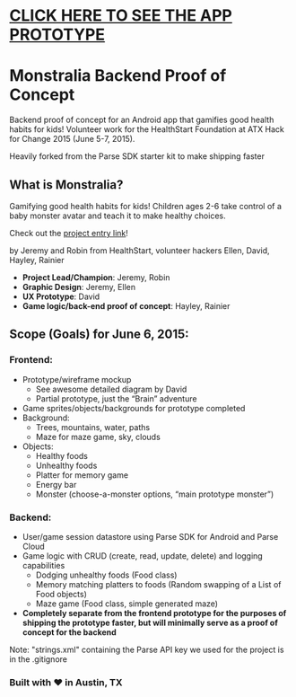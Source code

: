 # [CLICK HERE TO SEE THE APP PROTOTYPE](http://marvelapp.com/6badjg)

# Monstralia Backend Proof of Concept
Backend proof of concept for an Android app that gamifies good health habits for kids! Volunteer work for the HealthStart Foundation at ATX Hack for Change 2015 (June 5-7, 2015).

Heavily forked from the Parse SDK starter kit to make shipping faster

## What is Monstralia?
Gamifying good health habits for kids! Children ages 2-6 take control of a baby monster avatar and teach it to make healthy choices.

Check out the [project entry link](https://austin.brightidea.com/ATXHack4Change2015/D185)!

by Jeremy and Robin from HealthStart, volunteer hackers Ellen, David, Hayley, Rainier
* **Project Lead/Champion**: Jeremy, Robin
* **Graphic Design**: Jeremy, Ellen
* **UX Prototype**: David
* **Game logic/back-end proof of concept**: Hayley, Rainier

## Scope (Goals) for June 6, 2015:

### Frontend:

* Prototype/wireframe mockup
  * See awesome detailed diagram by David
  * Partial prototype, just the “Brain” adventure
* Game sprites/objects/backgrounds for prototype completed
* Background:
  * Trees, mountains, water, paths
  * Maze for maze game, sky, clouds
* Objects:
  * Healthy foods
  * Unhealthy foods
  * Platter for memory game
  * Energy bar
  * Monster (choose-a-monster options, “main prototype monster”)

### Backend:

* User/game session datastore using Parse SDK for Android and Parse Cloud
* Game logic with CRUD (create, read, update, delete) and logging capabilities
  * Dodging unhealthy foods (Food class)
  * Memory matching platters to foods (Random swapping of a List of Food objects)
  * Maze game (Food class, simple generated maze)
* **Completely separate from the frontend prototype for the purposes of shipping the prototype faster, but will minimally serve as a proof of concept for the backend**

Note: "strings.xml" containing the Parse API key we used for the project is in the .gitignore

### Built with ❤ in Austin, TX
